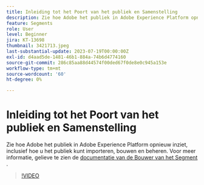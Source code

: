 ```yaml
---
title: Inleiding tot het Poort van het publiek en Samenstelling
description: Zie hoe Adobe het publiek in Adobe Experience Platform opnieuw inziet, inclusief hoe u het publiek kunt importeren, bouwen en beheren.
feature: Segments
role: User
level: Beginner
jira: KT-13698
thumbnail: 3421713.jpeg
last-substantial-update: 2023-07-19T00:00:00Z
exl-id: d4aad5de-1481-46b1-884a-74b6d4774160
source-git-commit: 286c85aa88d44574f00ded67f0de8e0c945a153e
workflow-type: tm+mt
source-wordcount: '60'
ht-degree: 0%

---
```


# Inleiding tot het Poort van het publiek en Samenstelling

Zie hoe Adobe het publiek in Adobe Experience Platform opnieuw inziet, inclusief hoe u het publiek kunt importeren, bouwen en beheren. Voor meer informatie, gelieve te zien de [ documentatie van de Bouwer van het Segment ](https://experienceleague.adobe.com/docs/experience-platform/segmentation/ui/segment-builder.html).

>[!VIDEO](https://video.tv.adobe.com/v/3421713/?learn=on&enablevpops)
